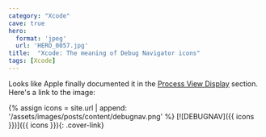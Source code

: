 ```yaml
---
category: "Xcode"
cave: true
hero:
  format: 'jpeg'
  url: 'HERO_0057.jpg'
title:  "Xcode: The meaning of Debug Navigator icons"
tags: [Xcode]
---
```

Looks like Apple finally documented it in the [Process View Display](https://developer.apple.com/library/ios/documentation/DeveloperTools/Conceptual/debugging_with_xcode/chapters/debugging_tools.html#//apple_ref/doc/uid/TP40015022-CH8-SW19) section. Here's a link to the image:

{% assign icons = site.url | append: '/assets/images/posts/content/debugnav.png' %}
[![DEBUGNAV]({{ icons }})]({{ icons }}){: .cover-link}
